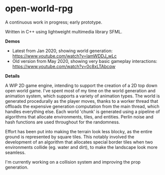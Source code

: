# open-world-rpg

A continuous work in progress; early prototype.

Written in C++ using lightweight multimedia library SFML.

**Demos**
- Latest from Jan 2020, showing world generation: https://www.youtube.com/watch?v=lamWDDJ_wLc
- Old version from May 2020, showing very basic gameplay interactions: https://www.youtube.com/watch?v=0c8xLTAbcqw

**Details**

A WIP 2D game engine, intending to support the creation of a 2D top down open world game. I've spent most of my time on the world generation and animation system, which supports a variety of animation types. The world is generated procedurally as the player moves, thanks to a worker thread that offloads the expensive generation computation from the main thread, which handles everything else. Each world 'chunk' is generated using a pipeline of algorithms that allocate environments, tiles, and entities. Perlin noise and hash functions are used throughout for the randomness.

Effort has been put into making the terrain look less blocky, as the entire ground is represented by square tiles. This notably involved the development of an algorithm that allocates special border tiles when two environments collide (eg. water and dirt), to make the landscape look more seamless. 

I'm currently working on a collision system and improving the prop generation. 
